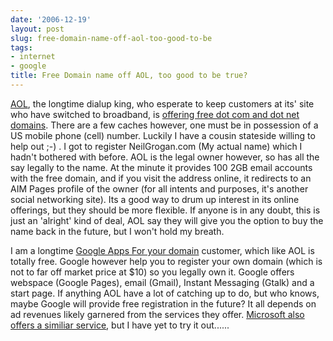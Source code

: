 ```yaml
---
date: '2006-12-19'
layout: post
slug: free-domain-name-off-aol-too-good-to-be
tags:
- internet
- google
title: Free Domain name off AOL, too good to be true?
---
```


[AOL][], the longtime dialup king, who esperate to keep customers at its' site
who have switched to broadband, is [offering free dot com and dot net
domains][]. There are a few caches however, one must be in possession of a US
mobile phone (cell) number. Luckily I have a cousin stateside willing to help
out ;-) . I got to register NeilGrogan.com (My actual name) which I hadn't
bothered with before. AOL is the legal owner however, so has all the say
legally to the name. At the minute it provides 100 2GB email accounts with the
free domain, and if you visit the address online, it redirects to an AIM Pages
profile of the owner (for all intents and purposes, it's another social
networking site). Its a good way to drum up interest in its online offerings,
but they should be more flexible. If anyone is in any doubt, this is just an
'alright' kind of deal, AOL say they will give you the option to buy the name
back in the future, but I won't hold my breath.
  
I am a longtime [Google Apps For your domain][] customer, which like AOL is
totally free. Google however help you to register your own domain (which is
not to far off market price at $10) so you legally own it. Google offers
webspace (Google Pages), email (Gmail), Instant Messaging (Gtalk) and a start
page. If anything AOL have a lot of catching up to do, but who knows, maybe
Google will provide free registration in the future? It all depends on ad
revenues likely garnered from the services they offer. [Microsoft also offers
a similiar service][], but I have yet to try it out......

[AOL]: http://www.aol.com/ "AOL"
[offering free dot com and dot net domains]: https://domains.aol.com/personaldomain/app/domainHomeSearch "AOL Free Domains"
[Google Apps For your domain]: http://www.google.com/a/ "GAFYD"
[Microsoft also offers a similiar service]: https://domains.live.com/ "Windows Live Domains"